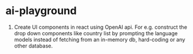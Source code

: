 # ai-playground

1) Create UI components in react using OpenAI api. For e.g. construct the drop down components like country list by prompting the language models instead of fetching from an in-memory db, hard-coding or any other database.
